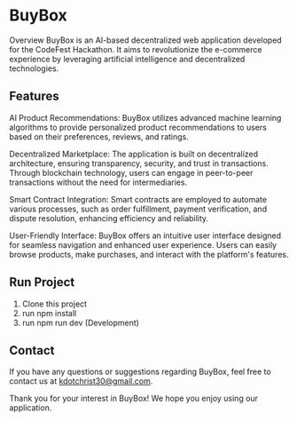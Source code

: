 # BuyBox
Overview
BuyBox is an AI-based decentralized web application developed for the CodeFest Hackathon. It aims to revolutionize the e-commerce experience by leveraging artificial intelligence and decentralized technologies.

## Features
AI Product Recommendations: BuyBox utilizes advanced machine learning algorithms to provide personalized product recommendations to users based on their preferences, reviews, and ratings.

Decentralized Marketplace: The application is built on decentralized architecture, ensuring transparency, security, and trust in transactions. Through blockchain technology, users can engage in peer-to-peer transactions without the need for intermediaries.

Smart Contract Integration: Smart contracts are employed to automate various processes, such as order fulfillment, payment verification, and dispute resolution, enhancing efficiency and reliability.

User-Friendly Interface: BuyBox offers an intuitive user interface designed for seamless navigation and enhanced user experience. Users can easily browse products, make purchases, and interact with the platform's features.

## Run Project
1. Clone this project
2. run npm install
3. run npm run dev (Development)

## Contact
If you have any questions or suggestions regarding BuyBox, feel free to contact us at kdotchrist30@gmail.com.

Thank you for your interest in BuyBox! We hope you enjoy using our application.